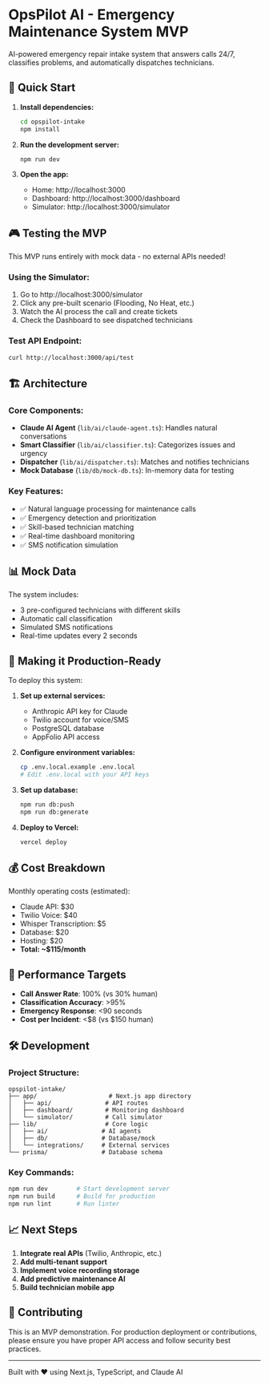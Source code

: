 # OpsPilot AI - Emergency Maintenance System MVP

AI-powered emergency repair intake system that answers calls 24/7, classifies problems, and automatically dispatches technicians.

## 🚀 Quick Start

1. **Install dependencies:**
   ```bash
   cd opspilot-intake
   npm install
   ```

2. **Run the development server:**
   ```bash
   npm run dev
   ```

3. **Open the app:**
   - Home: http://localhost:3000
   - Dashboard: http://localhost:3000/dashboard
   - Simulator: http://localhost:3000/simulator

## 🎮 Testing the MVP

This MVP runs entirely with mock data - no external APIs needed!

### Using the Simulator:
1. Go to http://localhost:3000/simulator
2. Click any pre-built scenario (Flooding, No Heat, etc.)
3. Watch the AI process the call and create tickets
4. Check the Dashboard to see dispatched technicians

### Test API Endpoint:
```bash
curl http://localhost:3000/api/test
```

## 🏗️ Architecture

### Core Components:
- **Claude AI Agent** (`lib/ai/claude-agent.ts`): Handles natural conversations
- **Smart Classifier** (`lib/ai/classifier.ts`): Categorizes issues and urgency
- **Dispatcher** (`lib/ai/dispatcher.ts`): Matches and notifies technicians
- **Mock Database** (`lib/db/mock-db.ts`): In-memory data for testing

### Key Features:
- ✅ Natural language processing for maintenance calls
- ✅ Emergency detection and prioritization
- ✅ Skill-based technician matching
- ✅ Real-time dashboard monitoring
- ✅ SMS notification simulation

## 📊 Mock Data

The system includes:
- 3 pre-configured technicians with different skills
- Automatic call classification
- Simulated SMS notifications
- Real-time updates every 2 seconds

## 🔧 Making it Production-Ready

To deploy this system:

1. **Set up external services:**
   - Anthropic API key for Claude
   - Twilio account for voice/SMS
   - PostgreSQL database
   - AppFolio API access

2. **Configure environment variables:**
   ```bash
   cp .env.local.example .env.local
   # Edit .env.local with your API keys
   ```

3. **Set up database:**
   ```bash
   npm run db:push
   npm run db:generate
   ```

4. **Deploy to Vercel:**
   ```bash
   vercel deploy
   ```

## 💰 Cost Breakdown

Monthly operating costs (estimated):
- Claude API: $30
- Twilio Voice: $40
- Whisper Transcription: $5
- Database: $20
- Hosting: $20
- **Total: ~$115/month**

## 🎯 Performance Targets

- **Call Answer Rate**: 100% (vs 30% human)
- **Classification Accuracy**: >95%
- **Emergency Response**: <90 seconds
- **Cost per Incident**: <$8 (vs $150 human)

## 🛠️ Development

### Project Structure:
```
opspilot-intake/
├── app/                    # Next.js app directory
│   ├── api/               # API routes
│   ├── dashboard/         # Monitoring dashboard
│   └── simulator/         # Call simulator
├── lib/                   # Core logic
│   ├── ai/               # AI agents
│   ├── db/               # Database/mock
│   └── integrations/     # External services
└── prisma/               # Database schema
```

### Key Commands:
```bash
npm run dev        # Start development server
npm run build      # Build for production
npm run lint       # Run linter
```

## 📈 Next Steps

1. **Integrate real APIs** (Twilio, Anthropic, etc.)
2. **Add multi-tenant support**
3. **Implement voice recording storage**
4. **Add predictive maintenance AI**
5. **Build technician mobile app**

## 🤝 Contributing

This is an MVP demonstration. For production deployment or contributions, please ensure you have proper API access and follow security best practices.

---

Built with ❤️ using Next.js, TypeScript, and Claude AI